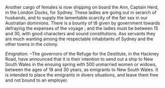Another cargo of females is now shipping on board the Ann, Captain Herd, in the London Docks, for Sydney. These ladies are going out in serarch of husbands, and to supply the lamentable scarcity of the fair sex in our Australian dominions. There is a bounty of t8 given by government towards defraying the expenses of the voyage ; and the ladies must be between 15 and 30, with good characters and sound constitutions. Ass servants they are much wanting among the respectable inhabitants of Sydney and the other towns in the colony.*Emigration.* –The governors of the Refuge for the Destitute, in the Hackney Road, have announced that it is their intention to send out a ship to New South Wales in the ensuing spring with 500 unmarried women or widows, between the ages of 18 and 30 years, as emigrants to New South Wales. It is intended to place the emigrants in divers situations, and leave them free and not bound to an employer.